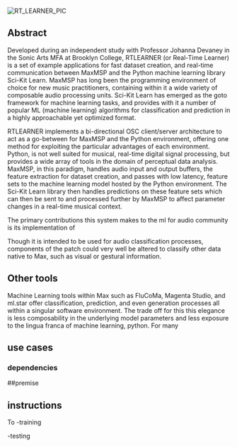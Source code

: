 ![RT_LEARNER_PIC](https://github.com/tmartinez88/RTLEARNER/blob/main/assets/RTLEARNER_PIC.png?raw=true)


## Abstract
Developed during an independent study with Professor Johanna Devaney in the Sonic Arts MFA at Brooklyn College, RTLEARNER (or Real-Time Learner) is a set of example applications for fast dataset creation, and real-time communication between MaxMSP and the Python machine learning library Sci-Kit Learn. MaxMSP has long been the programming environment of choice for new music practitioners, containing within it a wide variety of composable audio processing units. Sci-Kit Learn has emerged as the goto framework for machine learning tasks, and provides with it a number of popular ML (machine learning) algorithms for classification and prediction in a highly approachable yet optimized format.

RTLEARNER implements a bi-directional OSC client/server architecture to act as a go-between for MaxMSP and the Python environment, offering one method for exploiting the particular advantages of each environment. Python, is not well suited for musical, real-time digital signal processing, but provides a wide array of tools in the domain of perceptual data analysis. MaxMSP, in this paradigm, handles audio input and output buffers, the feature extraction for dataset creation, and passes with low latency, feature sets to the machine learning model hosted by the Python environment. The Sci-Kit Learn library then handles predictions on these feature sets which can then be sent to and processed further by MaxMSP to affect parameter changes in a real-time musical context.

The primary contributions this system makes to the ml for audio community is its implementation of

Though it is intended to be used for audio classification processes, components of the patch could very well be altered to classify other data native to Max, such as visual or gestural information.

## Other tools
Machine Learning tools within Max such as FluCoMa, Magenta Studio, and ml.star offer classification, prediction, and even generation processes all within a singular software environment. The trade off for this this elegance is less composability in the underlying model parameters and less exposure to the lingua franca of machine learning, python. For many  

## use cases

### dependencies

##premise

## instructions
To
-training

-testing
